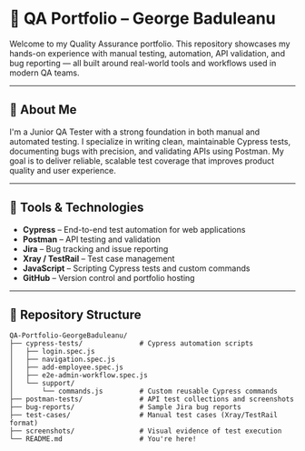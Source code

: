 # 🧪 QA Portfolio – George Baduleanu

Welcome to my Quality Assurance portfolio. This repository showcases my hands-on experience with manual testing, automation, API validation, and bug reporting — all built around real-world tools and workflows used in modern QA teams.

---

## 📌 About Me

I'm a Junior QA Tester with a strong foundation in both manual and automated testing. I specialize in writing clean, maintainable Cypress tests, documenting bugs with precision, and validating APIs using Postman. My goal is to deliver reliable, scalable test coverage that improves product quality and user experience.

---

## 🧰 Tools & Technologies

- **Cypress** – End-to-end test automation for web applications  
- **Postman** – API testing and validation  
- **Jira** – Bug tracking and issue reporting  
- **Xray / TestRail** – Test case management  
- **JavaScript** – Scripting Cypress tests and custom commands  
- **GitHub** – Version control and portfolio hosting  

---

## 📂 Repository Structure

```plaintext
QA-Portfolio-GeorgeBaduleanu/
├── cypress-tests/              # Cypress automation scripts
│   ├── login.spec.js
│   ├── navigation.spec.js
│   ├── add-employee.spec.js
│   ├── e2e-admin-workflow.spec.js
│   └── support/
│       └── commands.js         # Custom reusable Cypress commands
├── postman-tests/              # API test collections and screenshots
├── bug-reports/                # Sample Jira bug reports
├── test-cases/                 # Manual test cases (Xray/TestRail format)
├── screenshots/                # Visual evidence of test execution
└── README.md                   # You're here!
